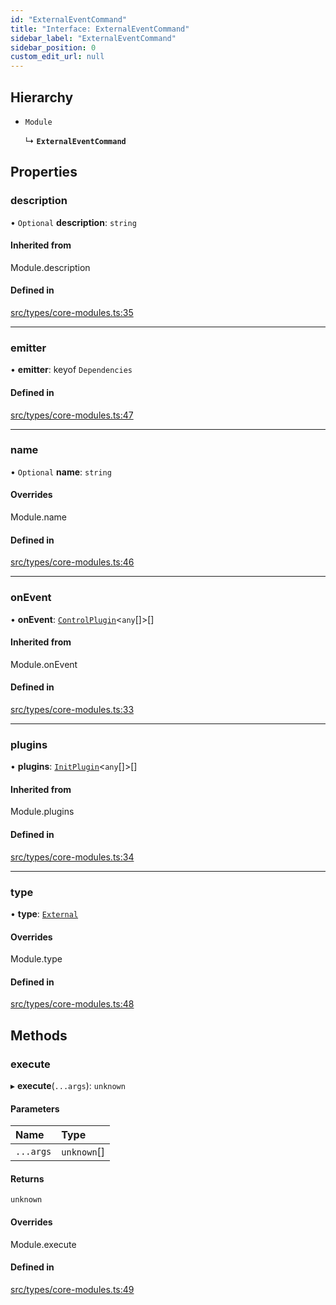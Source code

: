 ```yaml
---
id: "ExternalEventCommand"
title: "Interface: ExternalEventCommand"
sidebar_label: "ExternalEventCommand"
sidebar_position: 0
custom_edit_url: null
---
```


## Hierarchy

- `Module`

  ↳ **`ExternalEventCommand`**

## Properties

### description

• `Optional` **description**: `string`

#### Inherited from

Module.description

#### Defined in

[src/types/core-modules.ts:35](https://github.com/sern-handler/handler/blob/5e3dcf8/src/types/core-modules.ts#L35)

___

### emitter

• **emitter**: keyof `Dependencies`

#### Defined in

[src/types/core-modules.ts:47](https://github.com/sern-handler/handler/blob/5e3dcf8/src/types/core-modules.ts#L47)

___

### name

• `Optional` **name**: `string`

#### Overrides

Module.name

#### Defined in

[src/types/core-modules.ts:46](https://github.com/sern-handler/handler/blob/5e3dcf8/src/types/core-modules.ts#L46)

___

### onEvent

• **onEvent**: [`ControlPlugin`](ControlPlugin.md)<`any`[]\>[]

#### Inherited from

Module.onEvent

#### Defined in

[src/types/core-modules.ts:33](https://github.com/sern-handler/handler/blob/5e3dcf8/src/types/core-modules.ts#L33)

___

### plugins

• **plugins**: [`InitPlugin`](InitPlugin.md)<`any`[]\>[]

#### Inherited from

Module.plugins

#### Defined in

[src/types/core-modules.ts:34](https://github.com/sern-handler/handler/blob/5e3dcf8/src/types/core-modules.ts#L34)

___

### type

• **type**: [`External`](../enums/EventType.md#external)

#### Overrides

Module.type

#### Defined in

[src/types/core-modules.ts:48](https://github.com/sern-handler/handler/blob/5e3dcf8/src/types/core-modules.ts#L48)

## Methods

### execute

▸ **execute**(`...args`): `unknown`

#### Parameters

| Name | Type |
| :------ | :------ |
| `...args` | `unknown`[] |

#### Returns

`unknown`

#### Overrides

Module.execute

#### Defined in

[src/types/core-modules.ts:49](https://github.com/sern-handler/handler/blob/5e3dcf8/src/types/core-modules.ts#L49)
